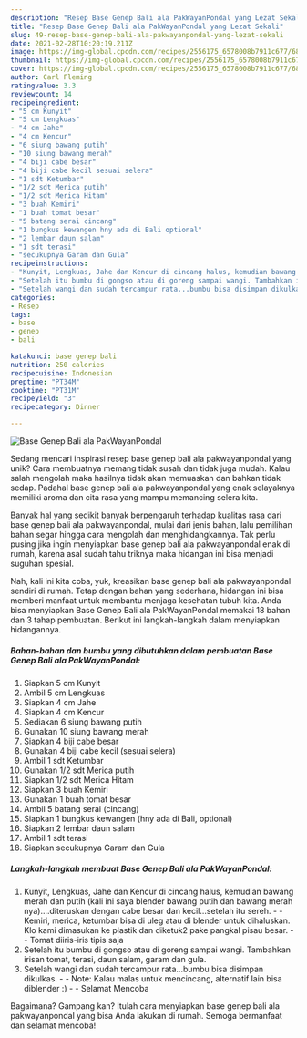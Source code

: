 ```yaml
---
description: "Resep Base Genep Bali ala PakWayanPondal yang Lezat Sekali"
title: "Resep Base Genep Bali ala PakWayanPondal yang Lezat Sekali"
slug: 49-resep-base-genep-bali-ala-pakwayanpondal-yang-lezat-sekali
date: 2021-02-28T10:20:19.211Z
image: https://img-global.cpcdn.com/recipes/2556175_6578008b7911c677/680x482cq70/base-genep-bali-ala-pakwayanpondal-foto-resep-utama.jpg
thumbnail: https://img-global.cpcdn.com/recipes/2556175_6578008b7911c677/680x482cq70/base-genep-bali-ala-pakwayanpondal-foto-resep-utama.jpg
cover: https://img-global.cpcdn.com/recipes/2556175_6578008b7911c677/680x482cq70/base-genep-bali-ala-pakwayanpondal-foto-resep-utama.jpg
author: Carl Fleming
ratingvalue: 3.3
reviewcount: 14
recipeingredient:
- "5 cm Kunyit"
- "5 cm Lengkuas"
- "4 cm Jahe"
- "4 cm Kencur"
- "6 siung bawang putih"
- "10 siung bawang merah"
- "4 biji cabe besar"
- "4 biji cabe kecil sesuai selera"
- "1 sdt Ketumbar"
- "1/2 sdt Merica putih"
- "1/2 sdt Merica Hitam"
- "3 buah Kemiri"
- "1 buah tomat besar"
- "5 batang serai cincang"
- "1 bungkus kewangen hny ada di Bali optional"
- "2 lembar daun salam"
- "1 sdt terasi"
- "secukupnya Garam dan Gula"
recipeinstructions:
- "Kunyit, Lengkuas, Jahe dan Kencur di cincang halus, kemudian bawang merah dan putih (kali ini saya blender bawang putih dan bawang merah nya)....diteruskan dengan cabe besar dan kecil...setelah itu sereh.  Kemiri, merica, ketumbar bisa di uleg atau di blender untuk dihaluskan. Klo kami dimasukan ke plastik dan diketuk2 pake pangkal pisau besar.  Tomat diiris-iris tipis saja"
- "Setelah itu bumbu di gongso atau di goreng sampai wangi. Tambahkan irisan tomat, terasi, daun salam, garam dan gula."
- "Setelah wangi dan sudah tercampur rata...bumbu bisa disimpan dikulkas.  Note: Kalau malas untuk mencincang, alternatif lain bisa diblender :)  Selamat Mencoba"
categories:
- Resep
tags:
- base
- genep
- bali

katakunci: base genep bali 
nutrition: 250 calories
recipecuisine: Indonesian
preptime: "PT34M"
cooktime: "PT31M"
recipeyield: "3"
recipecategory: Dinner

---
```



![Base Genep Bali ala PakWayanPondal](https://img-global.cpcdn.com/recipes/2556175_6578008b7911c677/680x482cq70/base-genep-bali-ala-pakwayanpondal-foto-resep-utama.jpg)

Sedang mencari inspirasi resep base genep bali ala pakwayanpondal yang unik? Cara membuatnya memang tidak susah dan tidak juga mudah. Kalau salah mengolah maka hasilnya tidak akan memuaskan dan bahkan tidak sedap. Padahal base genep bali ala pakwayanpondal yang enak selayaknya memiliki aroma dan cita rasa yang mampu memancing selera kita.



Banyak hal yang sedikit banyak berpengaruh terhadap kualitas rasa dari base genep bali ala pakwayanpondal, mulai dari jenis bahan, lalu pemilihan bahan segar hingga cara mengolah dan menghidangkannya. Tak perlu pusing jika ingin menyiapkan base genep bali ala pakwayanpondal enak di rumah, karena asal sudah tahu triknya maka hidangan ini bisa menjadi suguhan spesial.


Nah, kali ini kita coba, yuk, kreasikan base genep bali ala pakwayanpondal sendiri di rumah. Tetap dengan bahan yang sederhana, hidangan ini bisa memberi manfaat untuk membantu menjaga kesehatan tubuh kita. Anda bisa menyiapkan Base Genep Bali ala PakWayanPondal memakai 18 bahan dan 3 tahap pembuatan. Berikut ini langkah-langkah dalam menyiapkan hidangannya.

<!--inarticleads1-->

##### Bahan-bahan dan bumbu yang dibutuhkan dalam pembuatan Base Genep Bali ala PakWayanPondal:

1. Siapkan 5 cm Kunyit
1. Ambil 5 cm Lengkuas
1. Siapkan 4 cm Jahe
1. Siapkan 4 cm Kencur
1. Sediakan 6 siung bawang putih
1. Gunakan 10 siung bawang merah
1. Siapkan 4 biji cabe besar
1. Gunakan 4 biji cabe kecil (sesuai selera)
1. Ambil 1 sdt Ketumbar
1. Gunakan 1/2 sdt Merica putih
1. Siapkan 1/2 sdt Merica Hitam
1. Siapkan 3 buah Kemiri
1. Gunakan 1 buah tomat besar
1. Ambil 5 batang serai (cincang)
1. Siapkan 1 bungkus kewangen (hny ada di Bali, optional)
1. Siapkan 2 lembar daun salam
1. Ambil 1 sdt terasi
1. Siapkan secukupnya Garam dan Gula




<!--inarticleads2-->

##### Langkah-langkah membuat Base Genep Bali ala PakWayanPondal:

1. Kunyit, Lengkuas, Jahe dan Kencur di cincang halus, kemudian bawang merah dan putih (kali ini saya blender bawang putih dan bawang merah nya)....diteruskan dengan cabe besar dan kecil...setelah itu sereh. -  - Kemiri, merica, ketumbar bisa di uleg atau di blender untuk dihaluskan. Klo kami dimasukan ke plastik dan diketuk2 pake pangkal pisau besar. -  - Tomat diiris-iris tipis saja
1. Setelah itu bumbu di gongso atau di goreng sampai wangi. Tambahkan irisan tomat, terasi, daun salam, garam dan gula.
1. Setelah wangi dan sudah tercampur rata...bumbu bisa disimpan dikulkas. -  - Note: Kalau malas untuk mencincang, alternatif lain bisa diblender :) -  - Selamat Mencoba




Bagaimana? Gampang kan? Itulah cara menyiapkan base genep bali ala pakwayanpondal yang bisa Anda lakukan di rumah. Semoga bermanfaat dan selamat mencoba!
